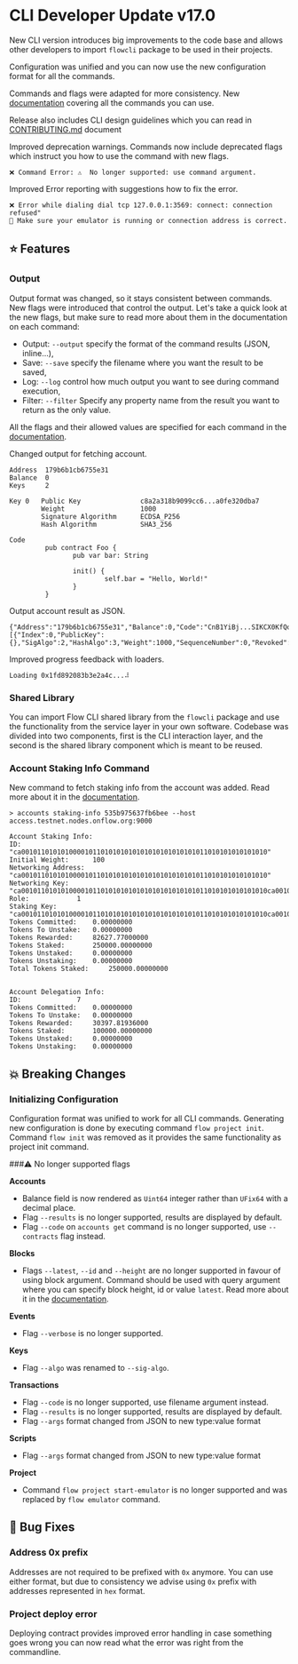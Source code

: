 
# CLI Developer Update v17.0

New CLI version introduces big improvements to the code base and allows 
other developers to import `flowcli` package to be used in their projects.

Configuration was unified and you can now use the new configuration format for all the commands.

Commands and flags were adapted for more consistency.
New [documentation](https://docs.onflow.org/flow-cli/) covering all the commands you can use. 

Release also includes CLI design guidelines which you 
can read in [CONTRIBUTING.md](CONTIRUBUTING.md) document

Improved deprecation warnings. Commands now include deprecated flags which instruct you 
how to use the command with new flags.

```
❌ Command Error: ⚠️  No longer supported: use command argument.
```

Improved Error reporting with suggestions how to fix the error.

```
❌ Error while dialing dial tcp 127.0.0.1:3569: connect: connection refused" 
🙏 Make sure your emulator is running or connection address is correct.
```

## ⭐ Features

### Output
Output format was changed, so it stays consistent between commands. New flags were introduced 
that control the output. Let's take a quick look at the new flags, but make sure to read 
more about them in the documentation on each command:

- Output: `--output` specify the format of the command results (JSON, inline...),
- Save: `--save` specify the filename where you want the result to be saved,
- Log: `--log` control how much output you want to see during command execution,
- Filter: `--filter` Specify any property name from the result you want to return as the only value.

All the flags and their allowed values are specified 
for each command in the [documentation](https://docs.onflow.org/flow-cli/).

Changed output for fetching account.
```
Address  179b6b1cb6755e31
Balance  0
Keys     2

Key 0   Public Key               c8a2a318b9099cc6...a0fe320dba7
        Weight                   1000
        Signature Algorithm      ECDSA_P256
        Hash Algorithm           SHA3_256

Code             
         pub contract Foo {
                pub var bar: String
         
                init() {
                        self.bar = "Hello, World!"
                }
         }
```

Output account result as JSON.
```
{"Address":"179b6b1cb6755e31","Balance":0,"Code":"CnB1YiBj...SIKCX0KfQo=","Keys":[{"Index":0,"PublicKey":{},"SigAlgo":2,"HashAlgo":3,"Weight":1000,"SequenceNumber":0,"Revoked":false}],"Contracts":null}
```

Improved progress feedback with loaders.
```
Loading 0x1fd892083b3e2a4c...⠼
```

### Shared Library

You can import Flow CLI shared library from the `flowcli` package and use the functionality 
from the service layer in your own software. Codebase was divided into two components, first 
is the CLI interaction layer, and the second is the shared library component which is meant 
to be reused.

### Account Staking Info Command
New command to fetch staking info from the account was added. Read more about it in the
[documentation](https://docs.onflow.org/flow-cli/staking-info).

```shell
> accounts staking-info 535b975637fb6bee --host access.testnet.nodes.onflow.org:9000

Account Staking Info:
ID: 			 "ca00101101010100001011010101010101010101010101011010101010101010"
Initial Weight: 	 100
Networking Address: 	 "ca00101101010100001011010101010101010101010101011010101010101010"
Networking Key: 	 "ca00101101010100001011010101010101010101010101011010101010101010ca00101101010100001011010101010101010101010101011010101010101010"
Role: 			 1
Staking Key: 		 "ca00101101010100001011010101010101010101010101011010101010101010ca00101101010100001011010101010101010101010101011010101010101010ca00101101010100001011010101010101010101010101011010101010101010"
Tokens Committed: 	 0.00000000
Tokens To Unstake: 	 0.00000000
Tokens Rewarded: 	 82627.77000000
Tokens Staked: 		 250000.00000000
Tokens Unstaked: 	 0.00000000
Tokens Unstaking: 	 0.00000000
Total Tokens Staked: 	 250000.00000000


Account Delegation Info:
ID: 			 7
Tokens Committed: 	 0.00000000
Tokens To Unstake: 	 0.00000000
Tokens Rewarded: 	 30397.81936000
Tokens Staked: 		 100000.00000000
Tokens Unstaked: 	 0.00000000
Tokens Unstaking: 	 0.00000000

```

## 💥 Breaking Changes

### Initializing Configuration
Configuration format was unified to work for all CLI commands. 
Generating new configuration is done by executing command `flow project init`. 
Command `flow init` was removed as it provides the same functionality as project init command. 

###⚠️  No longer supported flags 

**Accounts**
- Balance field is now rendered as `Uint64` integer rather than `UFix64` with a decimal place.
- Flag `--results` is no longer supported, results are displayed by default.
- Flag `--code` on `accounts get` command is no longer supported, use `--contracts` flag instead.

**Blocks**
- Flags `--latest`, `--id` and `--height` are no longer supported in favour of using block argument.
Command should be used with query argument where you can specify block height, id or value `latest`.
Read more about it in the [documentation](https://docs.onflow.org/flow-cli/get-blocks).
  
**Events**
- Flag `--verbose` is no longer supported. 

**Keys**
- Flag `--algo` was renamed to `--sig-algo`.

**Transactions**
- Flag `--code` is no longer supported, use filename argument instead.
- Flag `--results` is no longer supported, results are displayed by default.
- Flag `--args` format changed from JSON to new type:value format   

**Scripts**
- Flag `--args` format changed from JSON to new type:value format

**Project**
- Command `flow project start-emulator` is no longer supported 
  and was replaced by `flow emulator` command.


## 🐞 Bug Fixes

### Address 0x prefix
Addresses are not required to be prefixed with `0x` anymore. You can use either format, but 
due to consistency we advise using `0x` prefix with addresses represented in `hex` format.

### Project deploy error
Deploying contract provides improved error handling in case something goes wrong you 
can now read what the error was right from the commandline. 

    